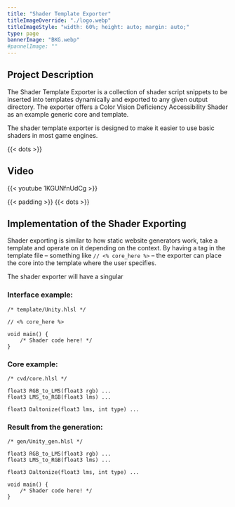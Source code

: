 ```yaml
---
title: "Shader Template Exporter"
titleImageOverride: "./logo.webp"
titleImageStyle: "width: 60%; height: auto; margin: auto;"
type: page
bannerImage: "BKG.webp"
#pannelImage: ""
---
```


## Project Description
The Shader Template Exporter is a collection of shader script snippets to be inserted into templates dynamically and exported to any given output directory. The exporter offers a Color Vision Deficiency Accessibility Shader as an example generic core and template.  

The shader template exporter is designed to make it easier to use basic shaders in most game engines.

{{< dots >}}

## Video
{{< youtube 1KGUNfnUdCg >}}

{{< padding >}}
{{< dots >}}

## Implementation of the Shader Exporting
Shader exporting is similar to how static website generators work, take a template and operate on it depending on the context. By having a tag in the template file – something like `// <% core_here %>` – the exporter can place the core into the template where the user specifies.

The shader exporter will have a singular 

### Interface example:
```hlsl
/* template/Unity.hlsl */

// <% core_here %>

void main() {
	/* Shader code here! */
}
```

### Core example:
```hlsl
/* cvd/core.hlsl */

float3 RGB_to_LMS(float3 rgb) ...
float3 LMS_to_RGB(float3 lms) ...

float3 Daltonize(float3 lms, int type) ...
```

### Result from the generation:
```hlsl
/* gen/Unity_gen.hlsl */

float3 RGB_to_LMS(float3 rgb) ...
float3 LMS_to_RGB(float3 lms) ...

float3 Daltonize(float3 lms, int type) ...

void main() {
	/* Shader code here! */
}
```

